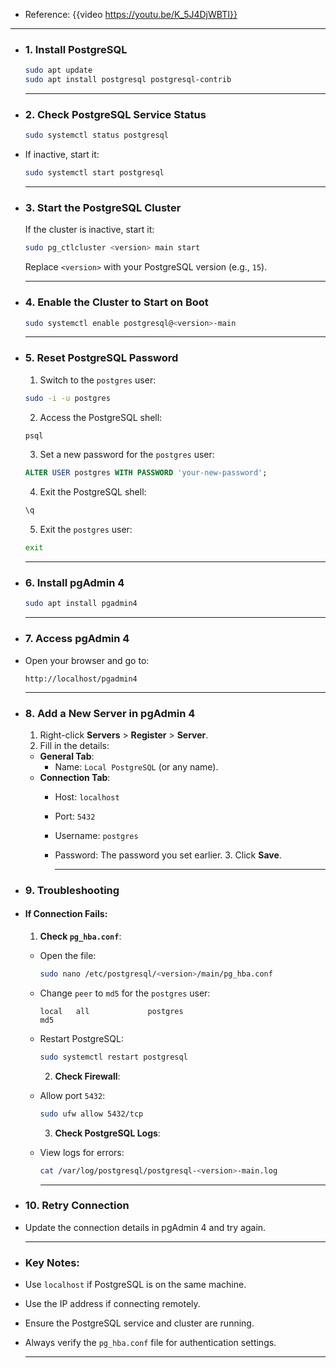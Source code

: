 - Reference: {{video https://youtu.be/K_5J4DjWBTI}}
- ---
- ### **1. Install PostgreSQL**
  ```bash
  sudo apt update
  sudo apt install postgresql postgresql-contrib
  ```
  
  ---
- ### **2. Check PostgreSQL Service Status**
  ```bash
  sudo systemctl status postgresql
  ```
- If inactive, start it:
  ```bash
  sudo systemctl start postgresql
  ```
  
  ---
- ### **3. Start the PostgreSQL Cluster**
  If the cluster is inactive, start it:
  ```bash
  sudo pg_ctlcluster <version> main start
  ```
  Replace `<version>` with your PostgreSQL version (e.g., `15`).
  
  ---
- ### **4. Enable the Cluster to Start on Boot**
  ```bash
  sudo systemctl enable postgresql@<version>-main
  ```
  
  ---
- ### **5. Reset PostgreSQL Password**
  1. Switch to the `postgres` user:
   ```bash
   sudo -i -u postgres
   ```
  
  2. Access the PostgreSQL shell:
   ```bash
   psql
   ```
  
  3. Set a new password for the `postgres` user:
   ```sql
   ALTER USER postgres WITH PASSWORD 'your-new-password';
   ```
  
  4. Exit the PostgreSQL shell:
   ```sql
   \q
   ```
  
  5. Exit the `postgres` user:
   ```bash
   exit
   ```
  
  ---
- ### **6. Install pgAdmin 4**
  ```bash
  sudo apt install pgadmin4
  ```
  
  ---
- ### **7. Access pgAdmin 4**
- Open your browser and go to:
  ```
  http://localhost/pgadmin4
  ```
  
  ---
- ### **8. Add a New Server in pgAdmin 4**
  1. Right-click **Servers** > **Register** > **Server**.
  2. Fill in the details:
	- **General Tab**:
		- Name: `Local PostgreSQL` (or any name).
	- **Connection Tab**:
		- Host: `localhost`
		- Port: `5432`
		- Username: `postgres`
		- Password: The password you set earlier.
		  3. Click **Save**.
		  
		  ---
- ### **9. Troubleshooting**
- #### **If Connection Fails:**
  1. **Check `pg_hba.conf`**:
	- Open the file:
	  ```bash
	  sudo nano /etc/postgresql/<version>/main/pg_hba.conf
	  ```
	- Change `peer` to `md5` for the `postgres` user:
	  ```
	  local   all             postgres                                md5
	  ```
	- Restart PostgreSQL:
	  ```bash
	  sudo systemctl restart postgresql
	  ```
	  
	  2. **Check Firewall**:
	- Allow port `5432`:
	  ```bash
	  sudo ufw allow 5432/tcp
	  ```
	  
	  3. **Check PostgreSQL Logs**:
	- View logs for errors:
	  ```bash
	  cat /var/log/postgresql/postgresql-<version>-main.log
	  ```
	  
	  ---
- ### **10. Retry Connection**
- Update the connection details in pgAdmin 4 and try again.
  
  ---
- ### **Key Notes:**
- Use `localhost` if PostgreSQL is on the same machine.
- Use the IP address if connecting remotely.
- Ensure the PostgreSQL service and cluster are running.
- Always verify the `pg_hba.conf` file for authentication settings.
  
  ---